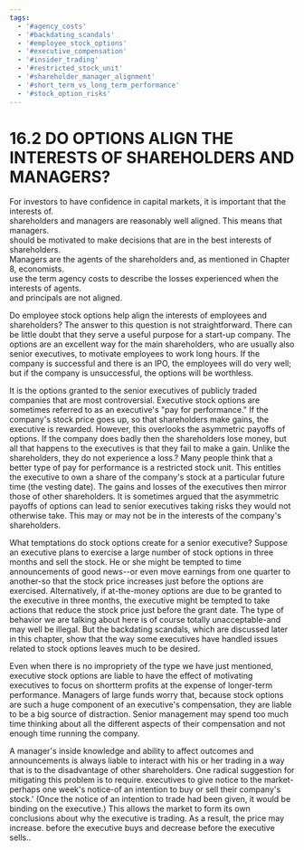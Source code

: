 ```yaml
---
tags:
  - '#agency_costs'
  - '#backdating_scandals'
  - '#employee_stock_options'
  - '#executive_compensation'
  - '#insider_trading'
  - '#restricted_stock_unit'
  - '#shareholder_manager_alignment'
  - '#short_term_vs_long_term_performance'
  - '#stock_option_risks'
---
```

# 16.2 DO OPTIONS ALIGN THE INTERESTS OF SHAREHOLDERS AND MANAGERS?  

For investors to have confidence in capital markets, it is important that the interests of.   
shareholders and managers are reasonably well aligned. This means that managers.   
should be motivated to make decisions that are in the best interests of shareholders.   
Managers are the agents of the shareholders and, as mentioned in Chapter 8, economists.   
use the term agency costs to describe the losses experienced when the interests of agents.   
and principals are not aligned.  

Do employee stock options help align the interests of employees and shareholders? The answer to this question is not straightforward. There can be little doubt that they serve a useful purpose for a start-up company. The options are an excellent way for the main shareholders, who are usually also senior executives, to motivate employees to work long hours. If the company is successful and there is an IPO, the employees will do very well; but if the company is unsuccessful, the options will be worthless.  

It is the options granted to the senior executives of publicly traded companies that are most controversial. Executive stock options are sometimes referred to as an executive's "pay for performance." If the company's stock price goes up, so that shareholders make gains, the executive is rewarded. However, this overlooks the asymmetric payoffs of options. If the company does badly then the shareholders lose money, but all that happens to the executives is that they fail to make a gain. Unlike the shareholders, they do not experience a loss.? Many people think that a better type of pay for performance is a restricted stock unit. This entitles the executive to own a share of the company's stock at a particular future time (the vesting date). The gains and losses of the executives then mirror those of other shareholders. It is sometimes argued that the asymmetric payoffs of options can lead to senior executives taking risks they would not otherwise take. This may or may not be in the interests of the company's shareholders.  

What temptations do stock options create for a senior executive? Suppose an executive plans to exercise a large number of stock options in three months and sell the stock. He or she might be tempted to time announcements of good news--or even move earnings from one quarter to another-so that the stock price increases just before the options are exercised. Alternatively, if at-the-money options are due to be granted to the executive in three months, the executive might be tempted to take actions that reduce the stock price just before the grant date. The type of behavior we are talking about here is of course totally unacceptable-and may well be illegal. But the backdating scandals, which are discussed later in this chapter, show that the way some executives have handled issues related to stock options leaves much to be desired.  

Even when there is no impropriety of the type we have just mentioned, executive stock options are liable to have the effect of motivating executives to focus on shortterm profits at the expense of longer-term performance. Managers of large funds worry that, because stock options are such a huge component of an executive's compensation, they are liable to be a big source of distraction. Senior management may spend too much time thinking about all the different aspects of their compensation and not enough time running the company.  

A manager's inside knowledge and ability to affect outcomes and announcements is always liable to interact with his or her trading in a way that is to the disadvantage of other shareholders. One radical suggestion for mitigating this problem is to require. executives to give notice to the market-perhaps one week's notice-of an intention to buy or sell their company's stock.' (Once the notice of an intention to trade had been given, it would be binding on the executive.) This allows the market to form its own conclusions about why the executive is trading. As a result, the price may increase. before the executive buys and decrease before the executive sells..  

